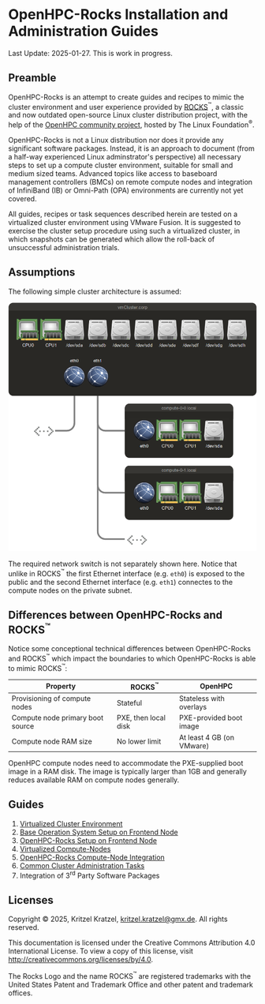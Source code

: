 # OpenHPC-Rocks Installation and Administration Guides

Last Update: 2025-01-27. This is work in progress.

## Preamble

OpenHPC-Rocks is an attempt to create guides and recipes to mimic the cluster environment and user experience provided by [ROCKS](http://www.rocksclusters.org)<sup>:tm:</sup>, a classic and now outdated open-source Linux cluster distribution project, with the help of the [OpenHPC community project](https://openhpc.community), hosted by The Linux Foundation<sup>®</sup>.

OpenHPC-Rocks is not a Linux distribution nor does it provide any significant software packages. Instead, it is an approach to document (from a half-way experienced Linux adminstrator's perspective) all necessary steps to set up a compute cluster environment, suitable for small and medium sized teams. Advanced topics like access to baseboard management controllers (BMCs) on remote compute nodes and integration of InfiniBand (IB) or Omni-Path (OPA) environments are currently not yet covered.

All guides, recipes or task sequences described herein are tested on a virtualized cluster environment using VMware Fusion. It is suggested to exercise the cluster setup procedure using such a virtualized cluster, in which snapshots can be generated which allow the roll-back of unsuccessful administration trials. 

## Assumptions

The following simple cluster architecture is assumed:

<img src="./assets/vmCluster-General-Layout.png" alt="vmCluster-General-Layout" style="zoom:66%;" />

The required network switch is not separately shown here. Notice that unlike in ROCKS<sup>:tm:</sup> the first Ethernet interface (e.g. `eth0`) is exposed to the public and the second Ethernet interface (e.g. `eth1`) connectes to the compute nodes on the private subnet.

## Differences between OpenHPC-Rocks and ROCKS<sup>:tm:</sup>

Notice some conceptional technical differences between OpenHPC-Rocks and ROCKS<sup>:tm:</sup> which impact the boundaries to which OpenHPC-Rocks is able to mimic ROCKS<sup>:tm:</sup>:

| Property                         | ROCKS<sup>:tm:</sup> | OpenHPC                   |
| -------------------------------- | -------------------- | ------------------------- |
| Provisioning of compute nodes    | Stateful             | Stateless with overlays   |
| Compute node primary boot source | PXE, then local disk | PXE-provided boot image   |
| Compute node RAM size            | No lower limit       | At least 4 GB (on VMware) |

OpenHPC compute nodes need to accommodate the PXE-supplied boot image in a RAM disk. The image is typically larger than 1GB and generally reduces available RAM on compute nodes generally.

## Guides

1. [Virtualized Cluster Environment](./01-Virtualized-Cluster-Environment.md)
2. [Base Operation System Setup on Frontend Node](./02-Base-Operation-System-Setup-on-Frontend-Node.md)
3. [OpenHPC-Rocks Setup on Frontend Node](./03-OpenHPC-Rocks-Setup-on-Frontend-Node.md)
4. [Virtualized Compute-Nodes](./04-Virtualized-Compute-Nodes.md)
5. [OpenHPC-Rocks Compute-Node Integration](./05-OpenHPC-Rocks-Compute-Node-Integration.md)
6. [Common Cluster Administration Tasks](./06-Common-Cluster-Administration-Tasks.md)
7. Integration of 3<sup>rd</sup> Party Software Packages

## Licenses

Copyright © 2025, Kritzel Kratzel, kritzel.kratzel@gmx.de. All rights reserved.

This documentation is licensed under the Creative Commons Attribution 4.0 International License. To view a copy of this license, visit http://creativecommons.org/licenses/by/4.0.

The Rocks Logo and the name ROCKS<sup>:tm:</sup> are registered trademarks with the United States Patent and Trademark Office and other patent and trademark offices.
